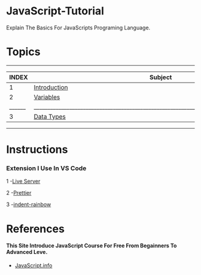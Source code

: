 # JavaScript-Tutorial
Explain The Basics For JavaScripts Programing Language.
# Topics
<!-- Making Table Content -->
----------------------------------------------------------------------------------------------------
|INDEX |                                   Subject                                                  |
|------|---------------------------------------------------------------------------------------------
|  1   |   [Introduction](https://github.com/Islam-Turky/JavaScript-Tutorial/tree/master/Intro)     |   |______|_____________________________________________________________________________________________
|  2   |   [Variables](https://github.com/Islam-Turky/JavaScript-Tutorial/tree/master/variables)    |
|______|_____________________________________________________________________________________________
|  3   |  [Data Types](https://github.com/Islam-Turky/JavaScript-Tutorial/tree/Basics/Data%20Types) |
----------------------------------------------------------------------------------------------------  
<!-- End Table -->


# Instructions
<h3>Extension I Use In VS Code</h3>

1 -[Live Server](https://marketplace.visualstudio.com/items?itemName=ritwickdey.LiveServer)
<br>

2 -[Prettier](https://marketplace.visualstudio.com/items?itemName=esbenp.prettier-vscode)
<br>

3 -[indent-rainbow](https://marketplace.visualstudio.com/items?itemName=oderwat.indent-rainbow)

# References
<h4>This Site Introduce JavaScript Course For Free From Begainners To Advanced Leve.</h4>

- [JavaScript.info](https://javascript.info/)
